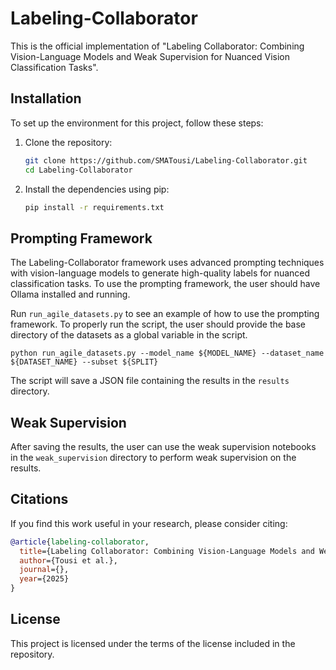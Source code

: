 # Labeling-Collaborator

This is the official implementation of "Labeling Collaborator: Combining Vision-Language Models and Weak Supervision for Nuanced Vision Classification Tasks".

## Installation

To set up the environment for this project, follow these steps:

1. Clone the repository:
   ```bash
   git clone https://github.com/SMATousi/Labeling-Collaborator.git
   cd Labeling-Collaborator
   ```

2. Install the dependencies using pip:
   ```bash
   pip install -r requirements.txt
   ```

## Prompting Framework

The Labeling-Collaborator framework uses advanced prompting techniques with vision-language models to generate high-quality labels for nuanced classification tasks. To use the prompting framework, the user should have Ollama installed and running.

Run `run_agile_datasets.py` to see an example of how to use the prompting framework. To properly run the script, the user should provide the base directory of the datasets as a global variable in the script.

```
python run_agile_datasets.py --model_name ${MODEL_NAME} --dataset_name ${DATASET_NAME} --subset ${SPLIT}
```

The script will save a JSON file containing the results in the `results` directory.

## Weak Supervision

After saving the results, the user can use the weak supervision notebooks in the `weak_supervision` directory to perform weak supervision on the results.

## Citations

If you find this work useful in your research, please consider citing:

```bibtex
@article{labeling-collaborator,
  title={Labeling Collaborator: Combining Vision-Language Models and Weak Supervision for Nuanced Vision Classification Tasks},
  author={Tousi et al.},
  journal={},
  year={2025}
}
```

## License

This project is licensed under the terms of the license included in the repository.
